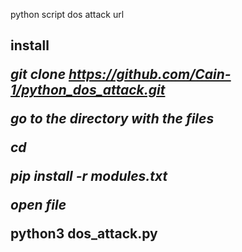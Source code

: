 python script dos attack url

<h2 ></>install



***git clone https://github.com/Cain-1/python_dos_attack.git***

***go to the directory with the files***

***cd***

***pip install -r modules.txt***

***open file***

**python3 dos_attack.py**
